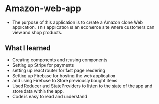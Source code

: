 # Amazon-web-app
* The purpose of this application is to create a Amazon clone Web application. This application is an ecomerce site where customers can view and shop products.

## What I learned

* Creating components and reusing components
* Setting up Stripe for payments
* setting up react router for fast page rendering
* Setting up Firebase for hosting the web application
* and using Firebase to Store previously bought items
* Used Reducer and StateProviders to listen to the state of the app and store data within the app. 
* Code is easy to read and understand
